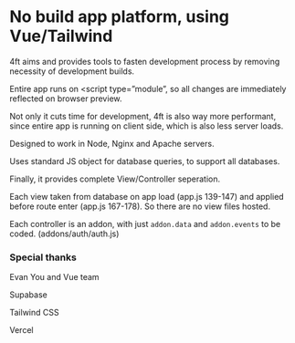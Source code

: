 # No build app platform, using Vue/Tailwind

4ft aims and provides tools to fasten development process by removing necessity of development builds.


Entire app runs on <script type=”module”, so all changes are immediately reflected on browser preview.

Not only it cuts time for development, 4ft is also way more performant, since entire app is running on client side, which is also less server loads.


Designed to work in Node, Nginx and Apache servers.

Uses standard JS object for database queries, to support all databases.



Finally, it provides complete View/Controller seperation.

Each view taken from database on app load (app.js 139-147) and applied before route enter (app.js 167-178). So there are no view files hosted.


Each controller is an addon, with just `addon.data` and `addon.events` to be coded. (addons/auth/auth.js)





### Special thanks

Evan You and Vue team

Supabase

Tailwind CSS

Vercel